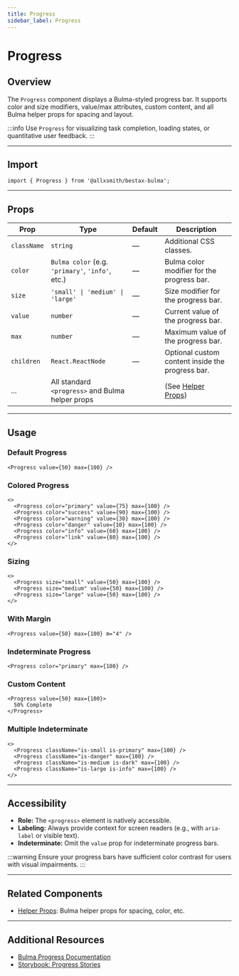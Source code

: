 ```yaml
---
title: Progress
sidebar_label: Progress
---
```


# Progress

## Overview

The `Progress` component displays a Bulma-styled progress bar. It supports color and size modifiers, value/max attributes, custom content, and all Bulma helper props for spacing and layout.

:::info
Use `Progress` for visualizing task completion, loading states, or quantitative user feedback.
:::

---

## Import

```tsx
import { Progress } from '@allxsmith/bestax-bulma';
```

---

## Props

| Prop        | Type                                             | Default | Description                                      |
| ----------- | ------------------------------------------------ | ------- | ------------------------------------------------ |
| `className` | `string`                                         | —       | Additional CSS classes.                          |
| `color`     | `Bulma color` (e.g. `'primary'`, `'info'`, etc.) | —       | Bulma color modifier for the progress bar.       |
| `size`      | `'small' \| 'medium' \| 'large'`                 | —       | Size modifier for the progress bar.              |
| `value`     | `number`                                         | —       | Current value of the progress bar.               |
| `max`       | `number`                                         | —       | Maximum value of the progress bar.               |
| `children`  | `React.ReactNode`                                | —       | Optional custom content inside the progress bar. |
| ...         | All standard `<progress>` and Bulma helper props |         | (See [Helper Props](../helpers/usebulmaclasses)) |

---

## Usage

### Default Progress

```tsx live
<Progress value={50} max={100} />
```

### Colored Progress

```tsx live
<>
  <Progress color="primary" value={75} max={100} />
  <Progress color="success" value={90} max={100} />
  <Progress color="warning" value={30} max={100} />
  <Progress color="danger" value={10} max={100} />
  <Progress color="info" value={60} max={100} />
  <Progress color="link" value={80} max={100} />
</>
```

### Sizing

```tsx live
<>
  <Progress size="small" value={50} max={100} />
  <Progress size="medium" value={50} max={100} />
  <Progress size="large" value={50} max={100} />
</>
```

### With Margin

```tsx live
<Progress value={50} max={100} m="4" />
```

### Indeterminate Progress

```tsx live
<Progress color="primary" max={100} />
```

### Custom Content

```tsx live
<Progress value={50} max={100}>
  50% Complete
</Progress>
```

### Multiple Indeterminate

```tsx live
<>
  <Progress className="is-small is-primary" max={100} />
  <Progress className="is-danger" max={100} />
  <Progress className="is-medium is-dark" max={100} />
  <Progress className="is-large is-info" max={100} />
</>
```

---

## Accessibility

- **Role:** The `<progress>` element is natively accessible.
- **Labeling:** Always provide context for screen readers (e.g., with `aria-label` or visible text).
- **Indeterminate:** Omit the `value` prop for indeterminate progress bars.

:::warning
Ensure your progress bars have sufficient color contrast for users with visual impairments.
:::

---

## Related Components

- [Helper Props](../helpers/usebulmaclasses.md): Bulma helper props for spacing, color, etc.

---

## Additional Resources

- [Bulma Progress Documentation](https://bulma.io/documentation/elements/progress/)
- [Storybook: Progress Stories](https://bestax.cc/storybook/?path=/story/elements-progress--default)
